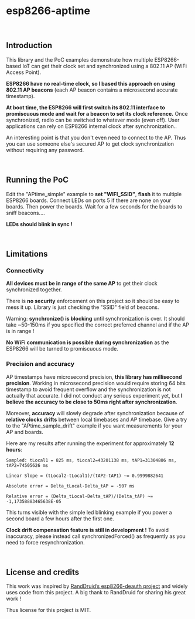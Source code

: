 esp8266-aptime
==============

 

Introduction
------------

This library and the PoC examples demonstrate how multiple ESP8266-based IoT can
get their clock set and synchronized using a 802.11 AP (WiFi Access Point).

**ESP8266 have no real-time clock, so I based this approach on using 802.11 AP
beacons** (each AP beacon contains a microsecond accurate timestamp).

**At boot time, the ESP8266 will first switch its 802.11 interface to
promiscuous mode and wait for a beacon to set its clock reference.** Once
synchronized, radio can be switched to whatever mode (even off). User
applications can rely on ESP8266 internal clock after synchronization..

An interesting point is that you don't even need to connect to the AP. Thus you
can use someone else's secured AP to get clock synchronization without requiring
any password.

 

Running the PoC
---------------

Edit the "APtime\_simple" example to **set "WIFI\_SSID"**, **flash**  it to
multiple ESP8266 boards. Connect LEDs on ports 5 if there are none on your
boards. Then power the boards. Wait for a few seconds for the boards to sniff
beacons....

**LEDs should blink in sync !**

 

Limitations
-----------

### Connectivity

**All devices must be in range of the same AP** to get their clock synchronized
together.

There is **no security** enforcement on this project so it should be easy to
mess it up. Library is just checking the "SSID" field of beacons.

Warning: **synchronize() is blocking** until synchronization is over. It should
take \~50-150ms if you specified the correct preferred channel and if the AP is
in range !

**No WiFi communication is possible during synchronization** as the ESP8266 will
be turned to promiscuous mode.

### Precision and accuracy

AP timestamps have microsecond precision, **this library has millisecond
precision**. Working in microsecond precision would require storing 64 bits
timestamp to avoid frequent overflow and the synchronization is not actually
that accurate. I did not conduct any serious experiment yet, but **I believe the
accuracy to be close to 50ms right after synchronization**.

Moreover, **accuracy** will slowly degrade after synchronization because of
**relative clocks drifts** between local timebases and AP timebase. Give a try to
the "APtime\_sample\_drift" example if you want measurements for your AP and
boards.

Here are my results after running the experiment for approximately **12 hours**:

```
Sampled: tLocal1 = 825 ms, tLocal2=43201138 ms, tAP1=31304806 ms, tAP2=74505626 ms

Linear Slope = (tLocal2-tLocal1)/(tAP2-tAP1) ~= 0.9999882641

Absolute error = Delta_tLocal-Delta_tAP = -507 ms

Relative error = (Delta_tLocal-Delta_tAP)/(Delta_tAP) ~= -1,17358883465638E-05
```

This turns visible with the simple led blinking example if you power a second
board a few hours after the first one.

**Clock drift compensation feature is still in development !**
To avoid inaccuracy, please instead call synchronizedForced() as frequently as you
need to force resynchronization.

 

License and credits
-------------------

This work was inspired by [RandDruid’s esp8266-deauth
project](https://github.com/RandDruid/esp8266-deauth) and widely uses code from
this project. A big thank to RandDruid for sharing his great work !

Thus license for this project is MIT.
